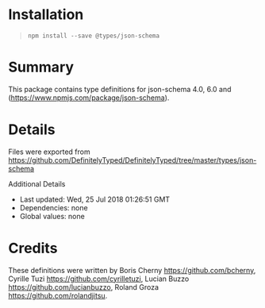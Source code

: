 # Installation
> `npm install --save @types/json-schema`

# Summary
This package contains type definitions for json-schema 4.0, 6.0 and (https://www.npmjs.com/package/json-schema).

# Details
Files were exported from https://github.com/DefinitelyTyped/DefinitelyTyped/tree/master/types/json-schema

Additional Details
 * Last updated: Wed, 25 Jul 2018 01:26:51 GMT
 * Dependencies: none
 * Global values: none

# Credits
These definitions were written by Boris Cherny <https://github.com/bcherny>, Cyrille Tuzi <https://github.com/cyrilletuzi>, Lucian Buzzo <https://github.com/lucianbuzzo>, Roland Groza <https://github.com/rolandjitsu>.
